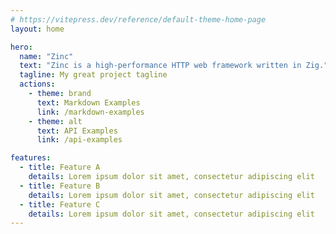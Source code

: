 ```yaml
---
# https://vitepress.dev/reference/default-theme-home-page
layout: home

hero:
  name: "Zinc"
  text: "Zinc is a high-performance HTTP web framework written in Zig."
  tagline: My great project tagline
  actions:
    - theme: brand
      text: Markdown Examples
      link: /markdown-examples
    - theme: alt
      text: API Examples
      link: /api-examples

features:
  - title: Feature A
    details: Lorem ipsum dolor sit amet, consectetur adipiscing elit
  - title: Feature B
    details: Lorem ipsum dolor sit amet, consectetur adipiscing elit
  - title: Feature C
    details: Lorem ipsum dolor sit amet, consectetur adipiscing elit
---
```


